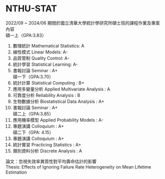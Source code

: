 # NTHU-STAT  
2022/09 ~ 2024/06 期間於國立清華大學統計學研究所碩士班的課程作業及專案內容  
碩一上（GPA:3.83）  
  1. 數理統計 Mathematical Statistics: A  
  2. 線性模式 Linear Models: A-  
  3. 品質管制 Quality Control: A-  
  4. 統計學習 Statistical Learning: A-  
  5. 書報討論 Seminar : A+  
碩一下（GPA:3.70）  
  1. 統計計算 Statistical Computing : B+  
  2. 應用多變量分析 Applied Multivariate Analysis : A  
  3. 可靠度分析 Reliability Analysis : B  
  4. 生物數據分析 Biostatistical Data Analysis : A+  
  5. 書報討論 Seminar : A+  
碩二上（GPA:3.85）  
  1. 應用機率模型 Applied Probability Models : A-  
  2. 專題演講 Colloquium : A+  
碩二下（GPA: 4.15）  
  1. 專題演講 Colloquium : A+  
  2. 統計實習 Practicing Statistics : A+  
  3. 類別資料分析 Discrete Analysis : A  

論文：忽視失效率異質性對平均壽命估計的影響  
Thesis: Effects of Ignoring Failure Rate Heterogeneity on Mean Lifetime Estimation   

